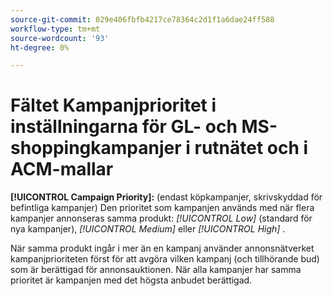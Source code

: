 ```yaml
---
source-git-commit: 029e406fbfb4217ce78364c2d1f1a6dae24ff588
workflow-type: tm+mt
source-wordcount: '93'
ht-degree: 0%

---
```

# Fältet Kampanjprioritet i inställningarna för GL- och MS-shoppingkampanjer i rutnätet och i ACM-mallar

**[!UICONTROL Campaign Priority]:** (endast köpkampanjer, skrivskyddad för befintliga kampanjer) Den prioritet som kampanjen används med när flera kampanjer annonseras
samma produkt: *[!UICONTROL Low]* (standard för nya kampanjer), *[!UICONTROL Medium]* eller *[!UICONTROL High]* .

När samma produkt ingår i mer än en kampanj använder annonsnätverket kampanjprioriteten först för att avgöra vilken kampanj (och tillhörande bud) som är berättigad
för annonsauktionen. När alla kampanjer har samma prioritet är kampanjen med det högsta anbudet berättigad.
